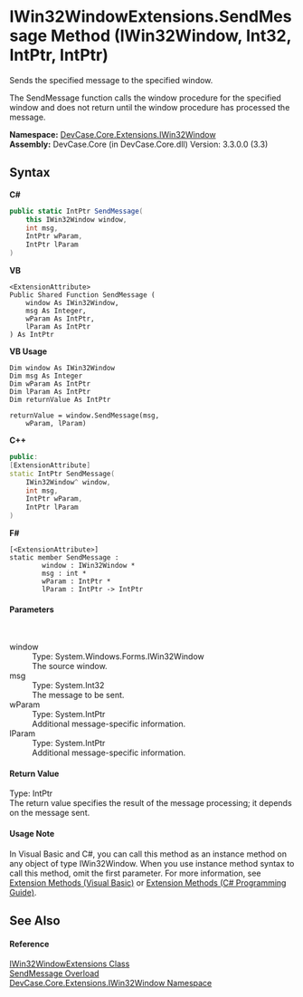 # IWin32WindowExtensions.SendMessage Method (IWin32Window, Int32, IntPtr, IntPtr)
 

Sends the specified message to the specified window. 

 The SendMessage function calls the window procedure for the specified window and does not return until the window procedure has processed the message.

**Namespace:**&nbsp;<a href="N_DevCase_Core_Extensions_IWin32Window">DevCase.Core.Extensions.IWin32Window</a><br />**Assembly:**&nbsp;DevCase.Core (in DevCase.Core.dll) Version: 3.3.0.0 (3.3)

## Syntax

**C#**<br />
``` C#
public static IntPtr SendMessage(
	this IWin32Window window,
	int msg,
	IntPtr wParam,
	IntPtr lParam
)
```

**VB**<br />
``` VB
<ExtensionAttribute>
Public Shared Function SendMessage ( 
	window As IWin32Window,
	msg As Integer,
	wParam As IntPtr,
	lParam As IntPtr
) As IntPtr
```

**VB Usage**<br />
``` VB Usage
Dim window As IWin32Window
Dim msg As Integer
Dim wParam As IntPtr
Dim lParam As IntPtr
Dim returnValue As IntPtr

returnValue = window.SendMessage(msg, 
	wParam, lParam)
```

**C++**<br />
``` C++
public:
[ExtensionAttribute]
static IntPtr SendMessage(
	IWin32Window^ window, 
	int msg, 
	IntPtr wParam, 
	IntPtr lParam
)
```

**F#**<br />
``` F#
[<ExtensionAttribute>]
static member SendMessage : 
        window : IWin32Window * 
        msg : int * 
        wParam : IntPtr * 
        lParam : IntPtr -> IntPtr 

```


#### Parameters
&nbsp;<dl><dt>window</dt><dd>Type: System.Windows.Forms.IWin32Window<br />The source window.</dd><dt>msg</dt><dd>Type: System.Int32<br />The message to be sent.</dd><dt>wParam</dt><dd>Type: System.IntPtr<br />Additional message-specific information.</dd><dt>lParam</dt><dd>Type: System.IntPtr<br />Additional message-specific information.</dd></dl>

#### Return Value
Type: IntPtr<br />The return value specifies the result of the message processing; it depends on the message sent.

#### Usage Note
In Visual Basic and C#, you can call this method as an instance method on any object of type IWin32Window. When you use instance method syntax to call this method, omit the first parameter. For more information, see <a href="https://docs.microsoft.com/dotnet/visual-basic/programming-guide/language-features/procedures/extension-methods">Extension Methods (Visual Basic)</a> or <a href="https://docs.microsoft.com/dotnet/csharp/programming-guide/classes-and-structs/extension-methods">Extension Methods (C# Programming Guide)</a>.

## See Also


#### Reference
<a href="T_DevCase_Core_Extensions_IWin32Window_IWin32WindowExtensions">IWin32WindowExtensions Class</a><br /><a href="Overload_DevCase_Core_Extensions_IWin32Window_IWin32WindowExtensions_SendMessage">SendMessage Overload</a><br /><a href="N_DevCase_Core_Extensions_IWin32Window">DevCase.Core.Extensions.IWin32Window Namespace</a><br />